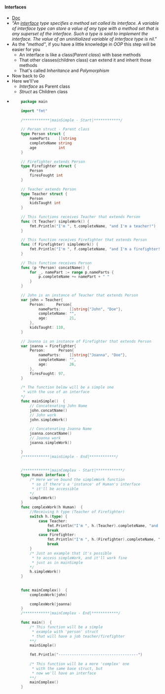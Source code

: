#### Interfaces
- [Doc](https://golang.org/ref/spec#Interface_types)
- _"An [_interface_](https://golang.org/doc/effective_go.html#interfaces_and_types) type specifies a method set called its interface. A variable of interface type can store a value of any type with a method set that is any superset of the interface. Such a type is said to implement the interface. The value of an uninitialized variable of interface type is nil."_
- As the _"method"_, if you have a little knowledge in _OOP_ this step will be easier for you
    - An interface is like a class(_Parent class_) with base methods
    - That other classes(children class) can extend it and inherit those methods
    - That's called _Inheritance_ and _Polymorphism_
- Now back to _Go_
- Here we'll've
    - _Interface_ as Parent class
    - _Struct_ as Children class
-   ```go
        package main
        
        import "fmt"
        
        /************|mainSimple - Start|************/
        
        // Person struct - Parent class
        type Person struct {
            nameParts    []string
            completeName string
            age 		 int
        }
        
        // Firefighter extends Person
        type Firefighter struct {
            Person
            firesFought int
        }
        
        // Teacher extends Person
        type Teacher struct {
            Person
            kidsTaught int
        }
        
        // This functions receives Teacher that extends Person
        func (t Teacher) simpleWork() {
            fmt.Println("I'm ", t.completeName, "and I'm a teacher!")
        }
        
        // This function receives Firefighter that extends Person
        func (f Firefighter) simpleWork() {
            fmt.Println("I'm ", f.completeName, "and I'm a firefighter!")
        }
        
        // This function receives Person
        func (p *Person) concatName() {
            for _, namePart := range p.nameParts {
                p.completeName += namePart + " "
            }
        }
        
        // John is an instance of Teacher that extends Person
        var john = Teacher{
            Person:     Person{
                nameParts:    []string{"John", "Doe"},
                completeName: "",
                age:          21,
            },
            kidsTaught: 110,
        }
        
        // Joanna is an instance of Firefighter that extends Person
        var joanna = Firefighter{
            Person:      Person{
                nameParts:    []string{"Joanna", "Doe"},
                completeName: "",
                age:          26,
            },
            firesFought: 97,
        }
        
        /* The function below will be a simple one
         * with the use of an interface
        */
        func mainSimple()  {
            // Concatenating John Name
            john.concatName()
            // John work
            john.simpleWork()
        
            // Concatenating Joanna Name
            joanna.concatName()
            // Joanna work
            joanna.simpleWork()
        
        }
        /************|mainSimple - End|************/
        
        
        /************|mainComplex - Start|************/
        type Human interface {
            /* Here we've bound the simpleWork function
             * so if there's a 'instance' of Human's interface
             * it'll be accessible
            */
            simpleWork()
        }
        func complexWork(h Human)  {
            //Receiving h type (Teacher of Firefighter)
            switch h.(type) {
                case Teacher:
                    fmt.Println("I'm ", h.(Teacher).completeName, "and I'm a teacher!")
                    break
                case Firefighter:
                    fmt.Println("I'm ", h.(Firefighter).completeName, "and I'm a firefighter!")
                    break
            }
            /* Just an example that it's possible
             * to access simpleWork, and it'll work fine
             * just as in mainSimple
            */
            h.simpleWork()
        }
        
        
        func mainComplex()  {
            complexWork(john)
        
            complexWork(joanna)
        }
        /************|mainComplex - End|************/
        
        func main()  {
            /* This function will be a simple
             * example with 'person' struct
             * that will have a job teacher/firefighter
            **/
            mainSimple()
        
            fmt.Println("------------------------------------")
        
            /* This function will be a more 'complex' one
             * with the same base struct, but
             * now we'll have an interface
            **/
            mainComplex()
        }
    ```